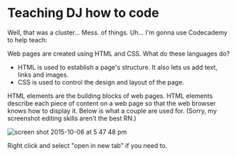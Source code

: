 # Teaching DJ how to code

Well, that was a cluster... Mess. of things. Uh... I'm gonna use Codecademy to help teach:

Web pages are created using HTML and CSS. What do these languages do?
- HTML is used to establish a page's structure. It also lets us add text, links and images.
- CSS is used to control the design and layout of the page.

HTML elements are the building blocks of web pages. HTML elements describe each piece of content on a web page so that the web browser knows how to display it. Below is what a couple are used for. (Sorry, my screenshot editing skills aren't the best RN.)

![screen shot 2015-10-06 at 5 47 48 pm](https://cloud.githubusercontent.com/assets/10553730/10337588/c2ca378c-6cce-11e5-9c41-0e48fef53e67.jpeg)

Right click and select "open in new tab" if you need to.

